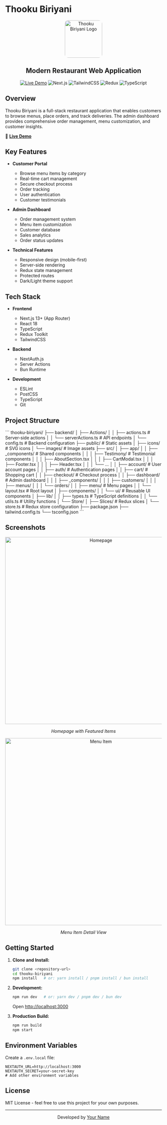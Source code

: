 # Thooku Biriyani

<div align="center">
  <img src="public/thooku_biryani_favicon.jpg" alt="Thooku Biriyani Logo" width="120" style="border-radius: 10px;"/>
  
  <h2>Modern Restaurant Web Application</h2>

  [![Live Demo](https://img.shields.io/badge/Live%20Demo-Vercel-brightgreen?style=for-the-badge&logo=vercel)](https://thooku-biriyani.vercel.app)
  ![Next.js](https://img.shields.io/badge/Next.js-13+-black?style=for-the-badge&logo=next.js)
  ![TailwindCSS](https://img.shields.io/badge/TailwindCSS-2.0+-blue?style=for-the-badge&logo=tailwind-css)
  ![Redux](https://img.shields.io/badge/Redux-Toolkit-purple?style=for-the-badge&logo=redux)
  ![TypeScript](https://img.shields.io/badge/TypeScript-4+-3178c6?style=for-the-badge&logo=typescript)
</div>

## Overview

Thooku Biriyani is a full-stack restaurant application that enables customers to browse menus, place orders, and track deliveries. The admin dashboard provides comprehensive order management, menu customization, and customer insights.

🔗 **[Live Demo](https://thooku-biriyani.vercel.app)**

## Key Features

- **Customer Portal**
  - Browse menu items by category
  - Real-time cart management
  - Secure checkout process
  - Order tracking
  - User authentication
  - Customer testimonials

- **Admin Dashboard**
  - Order management system
  - Menu item customization
  - Customer database
  - Sales analytics
  - Order status updates

- **Technical Features**
  - Responsive design (mobile-first)
  - Server-side rendering
  - Redux state management
  - Protected routes
  - Dark/Light theme support

## Tech Stack

- **Frontend**
  - Next.js 13+ (App Router)
  - React 18
  - TypeScript
  - Redux Toolkit
  - TailwindCSS

- **Backend**
  - NextAuth.js
  - Server Actions
  - Bun Runtime

- **Development**
  - ESLint
  - PostCSS
  - TypeScript
  - Git

## Project Structure

\`\`\`
thooku-biriyani/
├── backend/
│   ├── Actions/
│   │   ├── actions.ts         # Server-side actions
│   │   └── serverActions.ts   # API endpoints
│   └── config.ts             # Backend configuration
├── public/                   # Static assets
│   ├── icons/               # SVG icons
│   └── images/              # Image assets
├── src/
│   ├── app/
│   │   ├── _components/      # Shared components
│   │   │   ├── Testimony/    # Testimonial components
│   │   │   ├── AboutSection.tsx
│   │   │   ├── CartModal.tsx
│   │   │   ├── Footer.tsx
│   │   │   ├── Header.tsx
│   │   │   └── ...
│   │   ├── account/         # User account pages
│   │   ├── auth/           # Authentication pages
│   │   ├── cart/           # Shopping cart
│   │   ├── checkout/       # Checkout process
│   │   ├── dashboard/      # Admin dashboard
│   │   │   ├── _components/
│   │   │   ├── customers/
│   │   │   ├── menus/
│   │   │   └── orders/
│   │   ├── menu/           # Menu pages
│   │   └── layout.tsx      # Root layout
│   ├── components/
│   │   └── ui/            # Reusable UI components
│   ├── lib/
│   │   ├── types.ts       # TypeScript definitions
│   │   └── utils.ts       # Utility functions
│   └── Store/
│       ├── Slices/        # Redux slices
│       └── store.ts       # Redux store configuration
├── package.json
├── tailwind.config.ts
└── tsconfig.json
\`\`\`

## Screenshots

<div align="center">
  <img src="public/slideone.jpg" alt="Homepage" width="600"/>
  <p><em>Homepage with Featured Items</em></p>
  
  <img src="public/chicken_combo.jpg" alt="Menu Item" width="600"/>
  <p><em>Menu Item Detail View</em></p>
</div>

## Getting Started

1. **Clone and Install:**
   ```bash
   git clone <repository-url>
   cd thooku-biriyani
   npm install   # or: yarn install / pnpm install / bun install
   ```

2. **Development:**
   ```bash
   npm run dev   # or: yarn dev / pnpm dev / bun dev
   ```
   Open [http://localhost:3000](http://localhost:3000)

3. **Production Build:**
   ```bash
   npm run build
   npm start
   ```

## Environment Variables

Create a `.env.local` file:

```env
NEXTAUTH_URL=http://localhost:3000
NEXTAUTH_SECRET=your-secret-key
# Add other environment variables
```

## License

MIT License - feel free to use this project for your own purposes.

---

<div align="center">
  <p>Developed by <a href="https://github.com/yourusername">Your Name</a></p>
</div>